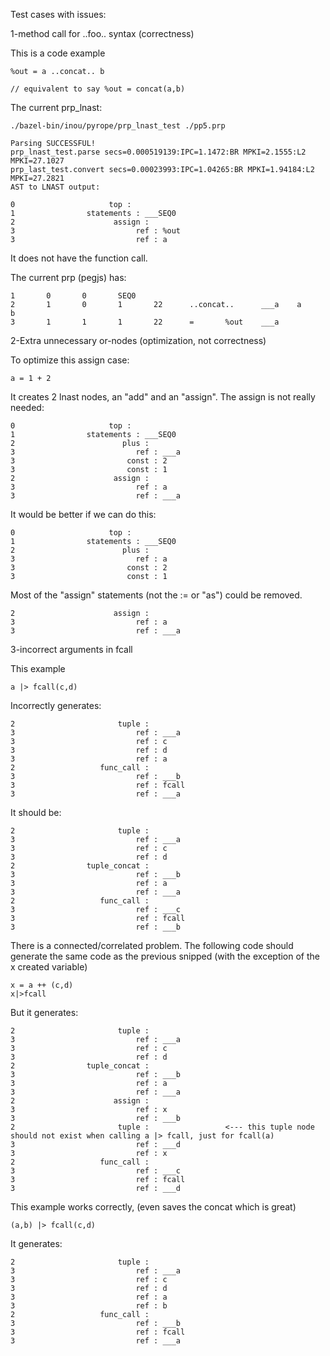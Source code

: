 
Test cases with issues:




1-method call for ..foo.. syntax (correctness)

This is a code example
```
%out = a ..concat.. b

// equivalent to say %out = concat(a,b)
````

The current prp_lnast:
```
./bazel-bin/inou/pyrope/prp_lnast_test ./pp5.prp

Parsing SUCCESSFUL!
prp_lnast_test.parse secs=0.000519139:IPC=1.1472:BR MPKI=2.1555:L2 MPKI=27.1027
prp_last_test.convert secs=0.00023993:IPC=1.04265:BR MPKI=1.94184:L2 MPKI=27.2821
AST to LNAST output:

0                     top :
1                statements : ___SEQ0
2                      assign :
3                           ref : %out
3                           ref : a
```

It does not have the function call.

The current prp (pegjs) has:

```
1       0       0       SEQ0
2       1       0       1       22      ..concat..      ___a    a       b
3       1       1       1       22      =       %out    ___a
```


2-Extra unnecessary or-nodes (optimization, not correctness)

To optimize this assign case:

```
a = 1 + 2
```

It creates 2 lnast nodes, an "add" and an "assign". The assign is not really needed:

```
0                     top :
1                statements : ___SEQ0
2                        plus :
3                           ref : ___a
3                         const : 2
3                         const : 1
2                      assign :
3                           ref : a
3                           ref : ___a
```

It would be better if we can do this:

```
0                     top :
1                statements : ___SEQ0
2                        plus :
3                           ref : a
3                         const : 2
3                         const : 1
```

Most of the "assign" statements (not the := or "as") could be removed.
```
2                      assign :
3                           ref : a
3                           ref : ___a
```


3-incorrect arguments in fcall

This example
```
a |> fcall(c,d)
```

Incorrectly generates:
```
2                       tuple :
3                           ref : ___a
3                           ref : c
3                           ref : d
3                           ref : a
2                   func_call :
3                           ref : ___b
3                           ref : fcall
3                           ref : ___a
```

It should be:

```
2                       tuple :
3                           ref : ___a
3                           ref : c
3                           ref : d
2                tuple_concat :
3                           ref : ___b
3                           ref : a
3                           ref : ___a
2                   func_call :
3                           ref : ___c
3                           ref : fcall
3                           ref : ___b
```

There is a connected/correlated problem. The following code should generate the
same code as the previous snipped (with the exception of the x created
variable)
```
x = a ++ (c,d)
x|>fcall
```

But it generates:
```
2                       tuple :
3                           ref : ___a
3                           ref : c
3                           ref : d
2                tuple_concat :
3                           ref : ___b
3                           ref : a
3                           ref : ___a
2                      assign :
3                           ref : x
3                           ref : ___b
2                       tuple :                 <--- this tuple node should not exist when calling a |> fcall, just for fcall(a)
3                           ref : ___d
3                           ref : x
2                   func_call :
3                           ref : ___c
3                           ref : fcall
3                           ref : ___d
```

This example works correctly, (even saves the concat which is great)
```
(a,b) |> fcall(c,d)
```

It generates:
```
2                       tuple :
3                           ref : ___a
3                           ref : c
3                           ref : d
3                           ref : a
3                           ref : b
2                   func_call :
3                           ref : ___b
3                           ref : fcall
3                           ref : ___a
```


